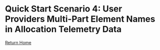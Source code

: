 # Quick Start Scenario 4: User Providers Multi-Part Element Names in Allocation Telemetry Data
[Return Home](./quick_start_allocation_telemetry.md)
